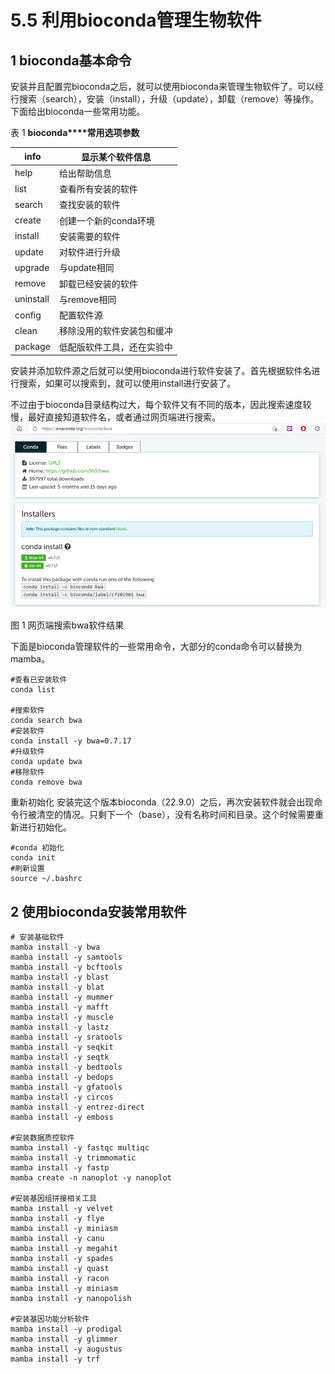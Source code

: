 # 5.5 利用bioconda管理生物软件

## 1 bioconda基本命令
安装并且配置完bioconda之后，就可以使用bioconda来管理生物软件了。可以经行搜索（search），安装（install），升级（update），卸载（remove）等操作。下面给出bioconda一些常用功能。

表 1 **bioconda****常用选项参数**

| info      | 显示某个软件信息           |
| --------- | -------------------------- |
| help      | 给出帮助信息               |
| list      | 查看所有安装的软件         |
| search    | 查找安装的软件             |
| create    | 创建一个新的conda环境      |
| install   | 安装需要的软件             |
| update    | 对软件进行升级             |
| upgrade   | 与update相同               |
| remove    | 卸载已经安装的软件         |
| uninstall | 与remove相同               |
| config    | 配置软件源                 |
| clean     | 移除没用的软件安装包和缓冲 |
| package   | 低配版软件工具，还在实验中 |

 

安装并添加软件源之后就可以使用bioconda进行软件安装了。首先根据软件名进行搜索，如果可以搜索到，就可以使用install进行安装了。

不过由于bioconda目录结构过大，每个软件又有不同的版本，因此搜索速度较慢，最好直接知道软件名，或者通过网页端进行搜索。
       ![image-20240223095630893](./bio5.assets/image-20240223095630893.png)                 

图 1 网页端搜索bwa软件结果

下面是bioconda管理软件的一些常用命令，大部分的conda命令可以替换为mamba。

```shell
#查看已安装软件  
conda list  

#搜索软件    
conda search bwa    
#安装软件    
conda install -y bwa=0.7.17    
#升级软件  
conda update bwa  
#移除软件  
conda remove bwa 
```
重新初始化
安装完这个版本bioconda（22.9.0）之后，再次安装软件就会出现命令行被清空的情况。只剩下一个（base），没有名称时间和目录。这个时候需要重新进行初始化。

```shell
#conda 初始化
conda init 
#刷新设置
source ~/.bashrc
```
## 2 使用bioconda安装常用软件
```shell
# 安装基础软件
mamba install -y bwa 
mamba install -y samtools
mamba install -y bcftools
mamba install -y blast 
mamba install -y blat 
mamba install -y mummer 
mamba install -y mafft 
mamba install -y muscle 
mamba install -y lastz
mamba install -y sratools
mamba install -y seqkit
mamba install -y seqtk
mamba install -y bedtools
mamba install -y bedops
mamba install -y gfatools
mamba install -y circos
mamba install -y entrez-direct
mamba install -y emboss

#安装数据质控软件
mamba install -y fastqc multiqc 
mamba install -y trimmomatic
mamba install -y fastp
mamba create -n nanoplot -y nanoplot

#安装基因组拼接相关工具
mamba install -y velvet
mamba install -y flye
mamba install -y miniasm
mamba install -y canu
mamba install -y megahit
mamba install -y spades
mamba install -y quast
mamba install -y racon
mamba install -y miniasm
mamba install -y nanopolish

#安装基因功能分析软件
mamba install -y prodigal
mamba install -y glimmer
mamba install -y augustus
mamba install -y trf
```